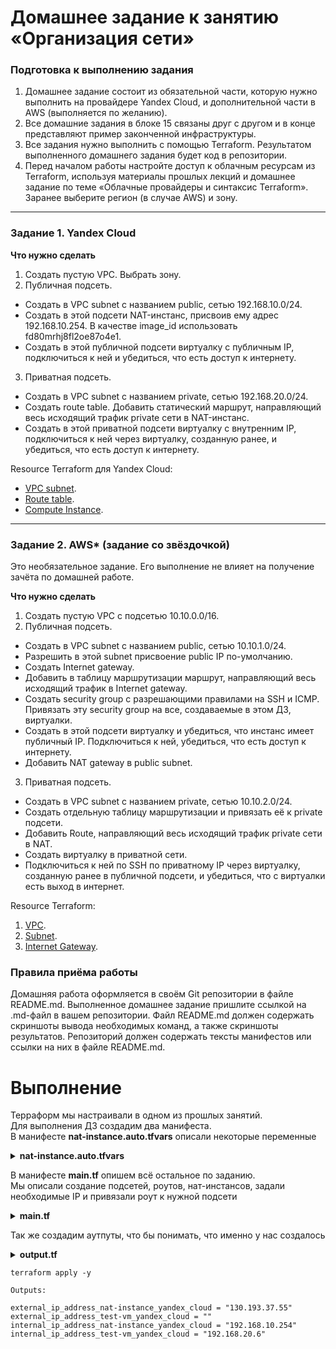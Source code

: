 # Домашнее задание к занятию «Организация сети»

### Подготовка к выполнению задания

1. Домашнее задание состоит из обязательной части, которую нужно выполнить на провайдере Yandex Cloud, и дополнительной части в AWS (выполняется по желанию). 
2. Все домашние задания в блоке 15 связаны друг с другом и в конце представляют пример законченной инфраструктуры.  
3. Все задания нужно выполнить с помощью Terraform. Результатом выполненного домашнего задания будет код в репозитории. 
4. Перед началом работы настройте доступ к облачным ресурсам из Terraform, используя материалы прошлых лекций и домашнее задание по теме «Облачные провайдеры и синтаксис Terraform». Заранее выберите регион (в случае AWS) и зону.

---
### Задание 1. Yandex Cloud 

**Что нужно сделать**

1. Создать пустую VPC. Выбрать зону.
2. Публичная подсеть.

 - Создать в VPC subnet с названием public, сетью 192.168.10.0/24.
 - Создать в этой подсети NAT-инстанс, присвоив ему адрес 192.168.10.254. В качестве image_id использовать fd80mrhj8fl2oe87o4e1.
 - Создать в этой публичной подсети виртуалку с публичным IP, подключиться к ней и убедиться, что есть доступ к интернету.
3. Приватная подсеть.
 - Создать в VPC subnet с названием private, сетью 192.168.20.0/24.
 - Создать route table. Добавить статический маршрут, направляющий весь исходящий трафик private сети в NAT-инстанс.
 - Создать в этой приватной подсети виртуалку с внутренним IP, подключиться к ней через виртуалку, созданную ранее, и убедиться, что есть доступ к интернету.

Resource Terraform для Yandex Cloud:

- [VPC subnet](https://registry.terraform.io/providers/yandex-cloud/yandex/latest/docs/resources/vpc_subnet).
- [Route table](https://registry.terraform.io/providers/yandex-cloud/yandex/latest/docs/resources/vpc_route_table).
- [Compute Instance](https://registry.terraform.io/providers/yandex-cloud/yandex/latest/docs/resources/compute_instance).

---
### Задание 2. AWS* (задание со звёздочкой)

Это необязательное задание. Его выполнение не влияет на получение зачёта по домашней работе.

**Что нужно сделать**

1. Создать пустую VPC с подсетью 10.10.0.0/16.
2. Публичная подсеть.

 - Создать в VPC subnet с названием public, сетью 10.10.1.0/24.
 - Разрешить в этой subnet присвоение public IP по-умолчанию.
 - Создать Internet gateway.
 - Добавить в таблицу маршрутизации маршрут, направляющий весь исходящий трафик в Internet gateway.
 - Создать security group с разрешающими правилами на SSH и ICMP. Привязать эту security group на все, создаваемые в этом ДЗ, виртуалки.
 - Создать в этой подсети виртуалку и убедиться, что инстанс имеет публичный IP. Подключиться к ней, убедиться, что есть доступ к интернету.
 - Добавить NAT gateway в public subnet.
3. Приватная подсеть.
 - Создать в VPC subnet с названием private, сетью 10.10.2.0/24.
 - Создать отдельную таблицу маршрутизации и привязать её к private подсети.
 - Добавить Route, направляющий весь исходящий трафик private сети в NAT.
 - Создать виртуалку в приватной сети.
 - Подключиться к ней по SSH по приватному IP через виртуалку, созданную ранее в публичной подсети, и убедиться, что с виртуалки есть выход в интернет.

Resource Terraform:

1. [VPC](https://registry.terraform.io/providers/hashicorp/aws/latest/docs/resources/vpc).
1. [Subnet](https://registry.terraform.io/providers/hashicorp/aws/latest/docs/resources/subnet).
1. [Internet Gateway](https://registry.terraform.io/providers/hashicorp/aws/latest/docs/resources/internet_gateway).

### Правила приёма работы

Домашняя работа оформляется в своём Git репозитории в файле README.md. Выполненное домашнее задание пришлите ссылкой на .md-файл в вашем репозитории.
Файл README.md должен содержать скриншоты вывода необходимых команд, а также скриншоты результатов.
Репозиторий должен содержать тексты манифестов или ссылки на них в файле README.md.

# Выполнение

Терраформ мы настраивали в одном из прошлых занятий.  
Для выполнения ДЗ создадим два манифеста.  
В манифесте **nat-instance.auto.tfvars** описали некоторые переменные

<details>

  <summary><b>nat-instance.auto.tfvars</b></summary>
  
```yml
folder_id    = "b1gcj17iv37qg7h91dfe"
vm_user      = "igor"
vm_user_nat  = "igor"
ssh_key_path = "/home/igor/.ssh/id_rsa.pub"

```
</details>



В манифесте **main.tf** опишем всё остальное по заданию.  
Мы описали создание подсетей, роутов, нат-инстансов, задали необходимые IP и привязали роут к нужной подсети

<details>

  <summary><b>main.tf</b></summary>
  
```yml
# Объявление переменных для пользовательских параметров

variable "folder_id" {
  type = string
}

variable "vm_user" {
  type = string
}

variable "vm_user_nat" {
  type = string
}

variable "ssh_key_path" {
  type = string
}

# Добавление прочих переменных

locals {
  network_name     = "netology"
  subnet_name1     = "public"
  subnet_name2     = "private"
  vm_test_name     = "test-vm"
  vm_nat_name      = "nat-instance"
  route_table_name = "nat-instance-route"
}


# Создание облачной сети

resource "yandex_vpc_network" "netology" {
  name = local.network_name
}

# Создание подсетей

resource "yandex_vpc_subnet" "public" {
  name           = local.subnet_name1
  zone           = "ru-central1-a"
  network_id     = yandex_vpc_network.netology.id
  v4_cidr_blocks = ["192.168.10.0/24"]
}

resource "yandex_vpc_subnet" "private" {
  name           = local.subnet_name2
  zone           = "ru-central1-a"
  network_id     = yandex_vpc_network.netology.id
  v4_cidr_blocks = ["192.168.20.0/24"]
  route_table_id = yandex_vpc_route_table.nat-instance-route.id
}



# Добавление готового образа ВМ

resource "yandex_compute_image" "ubuntu-1804-lts" {
  source_family = "ubuntu-1804-lts"
}

resource "yandex_compute_image" "nat-instance-ubuntu" {
  source_family = "nat-instance-ubuntu"
}

# Создание ВМ

resource "yandex_compute_instance" "test-vm" {
  name        = local.vm_test_name
  platform_id = "standard-v3"
  zone        = "ru-central1-a"

  resources {
    core_fraction = 20
    cores         = 2
    memory        = 2
  }

  boot_disk {
    initialize_params {
      image_id = yandex_compute_image.ubuntu-1804-lts.id
    }
  }

  network_interface {
    subnet_id          = yandex_vpc_subnet.private.id
  }

  metadata = {
    user-data = "#cloud-config\nusers:\n  - name: ${var.vm_user}\n    groups: sudo\n    shell: /bin/bash\n    sudo: ['ALL=(ALL) NOPASSWD:ALL']\n    ssh-authorized-keys:\n      - ${file("${var.ssh_key_path}")}"
  }
}

# Создание ВМ NAT

resource "yandex_compute_instance" "nat-instance" {
  name        = local.vm_nat_name
  platform_id = "standard-v3"
  zone        = "ru-central1-a"

  resources {
    core_fraction = 20
    cores         = 2
    memory        = 2
  }

  boot_disk {
    initialize_params {
      image_id = "fd80mrhj8fl2oe87o4e1"
    }
  }

  network_interface {
    subnet_id          = yandex_vpc_subnet.public.id
    nat                = true
    ip_address         = "192.168.10.254"
  }

  metadata = {
    user-data = "#cloud-config\nusers:\n  - name: ${var.vm_user_nat}\n    groups: sudo\n    shell: /bin/bash\n    sudo: ['ALL=(ALL) NOPASSWD:ALL']\n    ssh-authorized-keys:\n      - ${file("${var.ssh_key_path}")}"
  }
}

# Создание таблицы маршрутизации и статического маршрута

resource "yandex_vpc_route_table" "nat-instance-route" {
  name       = "nat-instance-route"
  network_id = yandex_vpc_network.netology.id
  static_route {
    destination_prefix = "0.0.0.0/0"
    next_hop_address   = yandex_compute_instance.nat-instance.network_interface.0.ip_address
  }
}


```
</details>

Так же создадим аутпуты, что бы понимать, что именно у нас создалось  
<details>

  <summary><b>output.tf</b></summary>
  
```yml
output "internal_ip_address_nat-instance_yandex_cloud" {
  value = "${yandex_compute_instance.nat-instance.network_interface.0.ip_address}"
}

output "external_ip_address_nat-instance_yandex_cloud" {
  value = "${yandex_compute_instance.nat-instance.network_interface.0.nat_ip_address}"
}

output "internal_ip_address_test-vm_yandex_cloud" {
  value = "${yandex_compute_instance.test-vm.network_interface.0.ip_address}"
}

output "external_ip_address_test-vm_yandex_cloud" {
  value = "${yandex_compute_instance.test-vm.network_interface.0.nat_ip_address}"
}

```
</details>


```
terraform apply -y
```
```
Outputs:

external_ip_address_nat-instance_yandex_cloud = "130.193.37.55"
external_ip_address_test-vm_yandex_cloud = ""
internal_ip_address_nat-instance_yandex_cloud = "192.168.10.254"
internal_ip_address_test-vm_yandex_cloud = "192.168.20.6"
```
